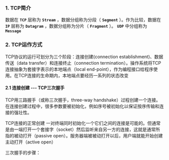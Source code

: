 ### 1. TCP简介

数据在 **`TCP`** 层称为 **`Stream`** ，数据分组称为分段（ **`Segment`** ）。作为比较，数据在 **`IP`** 层称为 **`Datagram`** ，数据分组称为分片（ **`Fragment`** ）。 **`UDP`**  中分组称为 **`Message`**

### 2. TCP运作方式

TCP协议的运行可划分为三个阶段：连接创建(connection establishment)、数据传送（data transfer）和连接终止（connection termination）。操作系统将TCP连接抽象为套接字表示的本地端点（local end-point），作为编程接口给程序使用。在TCP连接的生命期内，本地端点要经历一系列的状态改变

#### 2.1 连接创建 --- TCP三次握手 

TCP用三路握手（或称三次握手，three-way handshake）过程创建一个连接。在连接创建过程中，很多参数要被初始化，例如序号被初始化以保证按序传输和连接的强壮性。

TCP连接的正常创建 一对终端同时初始化一个它们之间的连接是可能的。但通常是由一端打开一个套接字（socket）然后监听来自另一方的连接，这就是通常所指的被动打开（passive open）。服务器端被被动打开以后，用户端就能开始创建主动打开（active open）

三次握手的步骤：